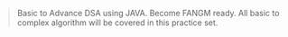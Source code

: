 > Basic to Advance DSA using JAVA.
> Become FANGM ready.
> All basic to complex algorithm will be covered in this practice set.
